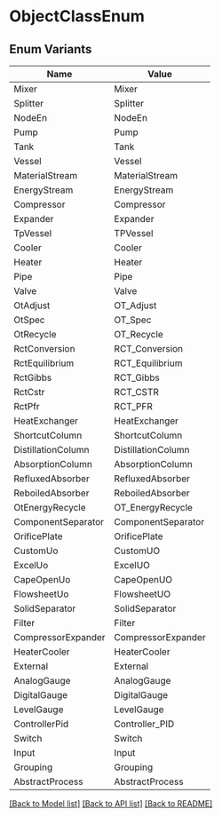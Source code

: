 # ObjectClassEnum

## Enum Variants

| Name | Value |
|---- | -----|
| Mixer | Mixer |
| Splitter | Splitter |
| NodeEn | NodeEn |
| Pump | Pump |
| Tank | Tank |
| Vessel | Vessel |
| MaterialStream | MaterialStream |
| EnergyStream | EnergyStream |
| Compressor | Compressor |
| Expander | Expander |
| TpVessel | TPVessel |
| Cooler | Cooler |
| Heater | Heater |
| Pipe | Pipe |
| Valve | Valve |
| OtAdjust | OT_Adjust |
| OtSpec | OT_Spec |
| OtRecycle | OT_Recycle |
| RctConversion | RCT_Conversion |
| RctEquilibrium | RCT_Equilibrium |
| RctGibbs | RCT_Gibbs |
| RctCstr | RCT_CSTR |
| RctPfr | RCT_PFR |
| HeatExchanger | HeatExchanger |
| ShortcutColumn | ShortcutColumn |
| DistillationColumn | DistillationColumn |
| AbsorptionColumn | AbsorptionColumn |
| RefluxedAbsorber | RefluxedAbsorber |
| ReboiledAbsorber | ReboiledAbsorber |
| OtEnergyRecycle | OT_EnergyRecycle |
| ComponentSeparator | ComponentSeparator |
| OrificePlate | OrificePlate |
| CustomUo | CustomUO |
| ExcelUo | ExcelUO |
| CapeOpenUo | CapeOpenUO |
| FlowsheetUo | FlowsheetUO |
| SolidSeparator | SolidSeparator |
| Filter | Filter |
| CompressorExpander | CompressorExpander |
| HeaterCooler | HeaterCooler |
| External | External |
| AnalogGauge | AnalogGauge |
| DigitalGauge | DigitalGauge |
| LevelGauge | LevelGauge |
| ControllerPid | Controller_PID |
| Switch | Switch |
| Input | Input |
| Grouping | Grouping |
| AbstractProcess | AbstractProcess |


[[Back to Model list]](../README.md#documentation-for-models) [[Back to API list]](../README.md#documentation-for-api-endpoints) [[Back to README]](../README.md)


